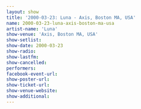 ```yaml
---
layout: show
title: '2000-03-23: Luna - Axis, Boston MA, USA'
name: 2000-03-23-luna-axis-boston-ma-usa
artist-name: 'Luna'
show-venue: 'Axis, Boston MA, USA'
show-setlist: 
show-date: 2000-03-23
show-radio: 
show-lastfm: 
show-cancelled: 
performers: 
facebook-event-url: 
show-poster-url: 
show-ticket-url: 
show-venue-website: 
show-additional: 
---
```


